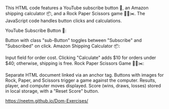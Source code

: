 This HTML code features a YouTube subscribe button 🎥, an Amazon shipping calculator 📦, and a Rock Paper Scissors game 🤘📄✂️. The JavaScript code handles button clicks and calculations.

YouTube Subscribe Button 🎥:

Button with class "sub-Button" toggles between "Subscribe" and "Subscribed" on click.
Amazon Shipping Calculator 📦:

Input field for order cost.
Clicking "Calculate" adds $10 for orders under $40; otherwise, shipping is free.
Rock Paper Scissors Game 🤘📄✂️:

Separate HTML document linked via an anchor tag.
Buttons with images for Rock, Paper, and Scissors trigger a game against the computer.
Results, player, and computer moves displayed.
Score (wins, draws, losses) stored in local storage, with a "Reset Score" button.

https://neetm.github.io/Dom-Exercises/
